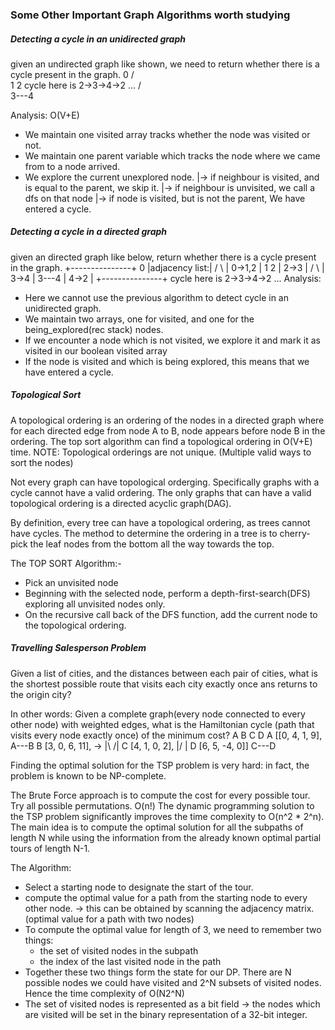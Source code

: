 ### Some Other Important Graph Algorithms worth studying

##### Detecting a cycle in an unidirected graph

given an undirected graph like shown, we need to return whether there is a cycle present in the graph.
        0
       / \
      1   2        cycle here is 2->3->4->2 ... 
         / \
        3---4

Analysis: O(V+E)
- We maintain one visited array tracks whether the node was visited or not.
- We maintain one parent variable which tracks the node where we came from to a node arrived.
- We explore the current unexplored node.
  |-> if neighbour is visited, and is equal to the parent, we skip it.
  |-> if neighbour is unvisited, we call a dfs on that node
  |-> if node is visited, but is not the parent, We have entered a cycle.

##### Detecting a cycle in a directed graph

given an directed graph like below, return whether there is a cycle present in the graph.
                           +---------------+
        0                  |adjacency list:|
       / \                 | 0->1,2        |
      1   2                | 2->3          |
         / \               | 3->4          |
        3---4              | 4->2          | 
                           +---------------+ 
                    cycle here is 2->3->4->2 ... 
Analysis:
- Here we cannot use the previous algorithm to detect cycle in an unidirected graph.
- We maintain two arrays, one for visited, and one for the being_explored(rec stack) nodes.
- If we encounter a node which is not visited, we explore it and mark it as visited in our boolean visited array
- If the node is visited and which is being explored, this means that we have entered a cycle. 

##### Topological Sort

A topological ordering is an ordering of the nodes in a directed graph where for each directed edge from node A to B, node appears before node B in the ordering.
The top sort algorithm can find a topological ordering in O(V+E) time.
NOTE: Topological orderings are not unique. (Multiple valid ways to sort the nodes)

Not every graph can have topological orderging. Specifically graphs with a cycle cannot have a valid ordering. The only graphs that can have a valid topological ordering is a directed acyclic graph(DAG).

By definition, every tree can have a topological ordering, as trees cannot have cycles.
The method to determine the ordering in a tree is to cherry-pick the leaf nodes from the bottom all the way towards the top.

The TOP SORT Algorithm:-
* Pick an unvisited node
* Beginning with the selected node, perform a depth-first-search(DFS) exploring all unvisited nodes only.
* On the recursive call back of the DFS function, add the current node to the topological ordering. 

##### Travelling Salesperson Problem

Given a list of cities, and the distances between each pair of cities, what is the shortest possible route that visits each city exactly once ans returns to the origin city?

In other words: Given a complete graph(every node connected to every other node) with weighted edges, what is the Hamiltonian cycle (path that visits every node exactly once) of the minimum cost?
     A  B  C  D
 A [[0, 4, 1, 9],                A---B
 B  [3, 0, 6, 11],    ->         |\ /|
 C  [4, 1, 0, 2],                |/ \|
 D  [6, 5, -4, 0]]               C---D

Finding the optimal solution for the TSP problem is very hard: in fact, the problem is known to be NP-complete.

The Brute Force approach is to compute the cost for every possible tour. Try all possible permutations. O(n!)
The dynamic programming solution to the TSP problem significantly improves the time complexity to O(n^2 * 2^n). The main idea is to compute the optimal solution for all the subpaths of length N while using the information from the already known optimal partial tours of length N-1.

The Algorithm:
* Select a starting node to designate the start of the tour.
* compute the optimal value for a path from the starting node to every other node. -> this can be obtained by scanning the adjacency matrix. (optimal value for a path with two nodes)
* To compute the optimal value for length of 3, we need to remember two things:
    - the set of visited nodes in the subpath
    - the index of the last visited node in the path
* Together these two things form the state for our DP. There are N possible nodes we could have visited and 2^N subsets of visited nodes. Hence the time complexity of O(N2^N)
* The set of visited nodes is represented as a bit field -> the nodes which are visited will be set in the binary representation of a 32-bit integer.
